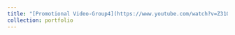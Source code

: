 ```yaml
---
title: "[Promotional Video-Group4](https://www.youtube.com/watch?v=Z31ONMlVeXw)"
collection: portfolio
---
```

